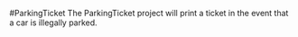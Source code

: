 #ParkingTicket
The ParkingTicket project will print a ticket in the event that a car is illegally parked.
